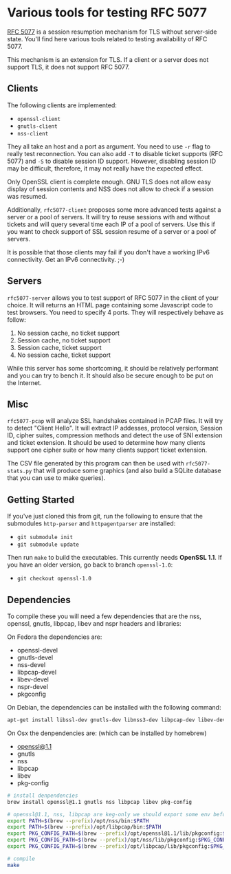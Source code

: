 Various tools for testing RFC 5077
==================================

[RFC 5077](http://tools.ietf.org/html/rfc5077) is a session resumption
mechanism for TLS without server-side state. You'll find here various
tools related to testing availability of RFC 5077.

This mechanism is an extension for TLS. If a client or a server does
not support TLS, it does not support RFC 5077.

Clients
-------

The following clients are implemented:

 - `openssl-client`
 - `gnutls-client`
 - `nss-client`

They all take an host and a port as argument. You need to use `-r`
flag to really test reconnection. You can also add `-T` to disable
ticket supports (RFC 5077) and `-S` to disable session ID
support. However, disabling session ID may be difficult, therefore, it
may not really have the expected effect.

Only OpenSSL client is complete enough. GNU TLS does not allow easy
display of session contents and NSS does not allow to check if a
session was resumed.

Additionally, `rfc5077-client` proposes some more advanced tests
against a server or a pool of servers. It will try to reuse sessions
with and without tickets and will query several time each IP of a pool
of servers. Use this if you want to check support of SSL session
resume of a server or a pool of servers.

It is possible that those clients may fail if you don't have a working
IPv6 connectivity. Get an IPv6 connectivity. ;-)

Servers
-------

`rfc5077-server` allows you to test support of RFC 5077 in the client
of your choice. It will returns an HTML page containing some
Javascript code to test browsers. You need to specify 4 ports. They
will respectively behave as follow:

 1. No session cache, no ticket support
 2. Session cache, no ticket support
 3. Session cache, ticket support
 4. No session cache, ticket support

While this server has some shortcoming, it should be relatively
performant and you can try to bench it. It should also be secure
enough to be put on the Internet.

Misc
----

`rfc5077-pcap` will analyze SSL handshakes contained in PCAP files. It
will try to detect "Client Hello". It will extract IP addesses,
protocol version, Session ID, cipher suites, compression methods and
detect the use of SNI extension and ticket extension. It should be
used to determine how many clients support one cipher suite or how
many clients support ticket extension.

The CSV file generated by this program can then be used with
`rfc5077-stats.py` that will produce some graphics (and also build a
SQLite database that you can use to make queries).

Getting Started
---------------

If you've just cloned this from git, run the following to ensure that
the submodules `http-parser` and `httpagentparser` are installed:

- `git submodule init`
- `git submodule update`

Then run `make` to build the executables. This currently needs **OpenSSL 1.1**.
If you have an older version, go back to branch `openssl-1.0`:

- `git checkout openssl-1.0`

Dependencies
------------

To compile these you will need a few dependencies that are the nss,
openssl, gnutls, libpcap, libev and nspr headers and libraries:

On Fedora the dependencies are:
 * openssl-devel
 * gnutls-devel
 * nss-devel
 * libpcap-devel
 * libev-devel
 * nspr-devel
 * pkgconfig

On Debian, the dependencies can be installed with the following command:

```bash
apt-get install libssl-dev gnutls-dev libnss3-dev libpcap-dev libev-dev libnspr4-dev pkgconf
```

On Osx the denpendencies are: (which can be installed by homebrew)
 * openssl@1.1
 * gnutls
 * nss
 * libpcap
 * libev
 * pkg-config

```bash
# install denpendencies
brew install openssl@1.1 gnutls nss libpcap libev pkg-config

# openssl@1.1, nss, libpcap are keg-only we should export some env before make
export PATH=$(brew --prefix)/opt/nss/bin:$PATH
export PATH=$(brew --prefix)/opt/libpcap/bin:$PATH
export PKG_CONFIG_PATH=$(brew --prefix)/opt/openssl@1.1/lib/pkgconfig:$PKG_CONFIG_PATH
export PKG_CONFIG_PATH=$(brew --prefix)/opt/nss/lib/pkgconfig:$PKG_CONFIG_PATH
export PKG_CONFIG_PATH=$(brew --prefix)/opt/libpcap/lib/pkgconfig:$PKG_CONFIG_PATH

# compile
make
```
